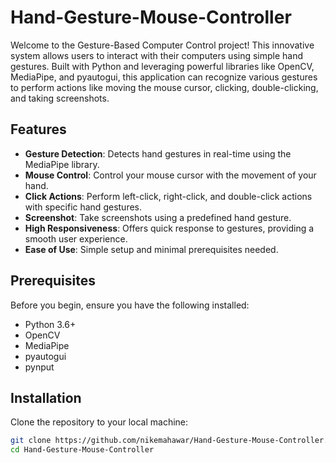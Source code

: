 # Hand-Gesture-Mouse-Controller

Welcome to the Gesture-Based Computer Control project! This innovative system allows users to interact with their computers using simple hand gestures. Built with Python and leveraging powerful libraries like OpenCV, MediaPipe, and pyautogui, this application can recognize various gestures to perform actions like moving the mouse cursor, clicking, double-clicking, and taking screenshots.

## Features

- **Gesture Detection**: Detects hand gestures in real-time using the MediaPipe library.
- **Mouse Control**: Control your mouse cursor with the movement of your hand.
- **Click Actions**: Perform left-click, right-click, and double-click actions with specific hand gestures.
- **Screenshot**: Take screenshots using a predefined hand gesture.
- **High Responsiveness**: Offers quick response to gestures, providing a smooth user experience.
- **Ease of Use**: Simple setup and minimal prerequisites needed.

## Prerequisites

Before you begin, ensure you have the following installed:
- Python 3.6+
- OpenCV
- MediaPipe
- pyautogui
- pynput

## Installation

Clone the repository to your local machine:

```bash
git clone https://github.com/nikemahawar/Hand-Gesture-Mouse-Controller.git
cd Hand-Gesture-Mouse-Controller
